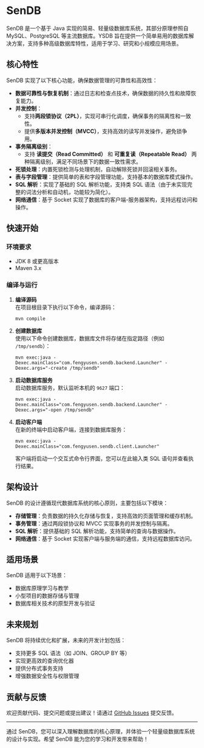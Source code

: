 # SenDB

SenDB 是一个基于 Java 实现的简易、轻量级数据库系统，其部分原理参照自 MySQL、PostgreSQL 等主流数据库。YSDB 旨在提供一个简单易用的数据库解决方案，支持多种高级数据库特性，适用于学习、研究和小规模应用场景。

## 核心特性

SenDB 实现了以下核心功能，确保数据管理的可靠性和高效性：

- **数据可靠性与恢复机制**：通过日志和检查点技术，确保数据的持久性和故障恢复能力。
- **并发控制**：
    - 支持**两段锁协议（2PL）**，实现可串行化调度，确保事务的隔离性和一致性。
    - 提供**多版本并发控制（MVCC）**，支持高效的读写并发操作，避免锁争用。
- **事务隔离级别**：
    - 支持 **读提交（Read Committed）** 和 **可重复读（Repeatable Read）** 两种隔离级别，满足不同场景下的数据一致性需求。
- **死锁处理**：内置死锁检测与处理机制，自动解除死锁并回滚相关事务。
- **表与字段管理**：提供简单的表和字段管理功能，支持基本的数据库模式操作。
- **SQL 解析**：实现了基础的 SQL 解析功能，支持类 SQL 语法（由于未实现完整的词法分析和自动机，功能较为简化）。
- **网络通信**：基于 Socket 实现了数据库的客户端-服务器架构，支持远程访问和操作。

## 快速开始

### 环境要求
- JDK 8 或更高版本
- Maven 3.x

### 编译与运行

1. **编译源码**  
   在项目根目录下执行以下命令，编译源码：
   ```shell
   mvn compile
   ```

2. **创建数据库**  
   使用以下命令创建数据库，数据库文件将存储在指定路径（例如 `/tmp/sendb`）：
   ```shell
   mvn exec:java -Dexec.mainClass="com.fengyusen.sendb.backend.Launcher" -Dexec.args="-create /tmp/sendb"
   ```

3. **启动数据库服务**  
   启动数据库服务，默认监听本机的 `9627` 端口：
   ```shell
   mvn exec:java -Dexec.mainClass="com.fengyusen.sendb.backend.Launcher" -Dexec.args="-open /tmp/sendb"
   ```

4. **启动客户端**  
   在新的终端中启动客户端，连接到数据库服务：
   ```shell
   mvn exec:java -Dexec.mainClass="com.fengyusen.sendb.client.Launcher"
   ```
   客户端将启动一个交互式命令行界面，您可以在此输入类 SQL 语句并查看执行结果。

## 架构设计

SenDB 的设计遵循现代数据库系统的核心原则，主要包括以下模块：

- **存储管理**：负责数据的持久化存储与恢复，支持高效的页面管理和缓存机制。
- **事务管理**：通过两段锁协议和 MVCC 实现事务的并发控制与隔离。
- **SQL 解析**：提供基础的 SQL 解析功能，支持简单的查询与数据操作。
- **网络通信**：基于 Socket 实现客户端与服务端的通信，支持远程数据库访问。

## 适用场景

SenDB 适用于以下场景：
- 数据库原理学习与教学
- 小型项目的数据存储与管理
- 数据库相关技术的原型开发与验证

## 未来规划

SenDB 将持续优化和扩展，未来的开发计划包括：
- 支持更多 SQL 语法（如 JOIN、GROUP BY 等）
- 实现更高效的查询优化器
- 提供分布式事务支持
- 增强数据安全性与权限管理

## 贡献与反馈

欢迎贡献代码、提交问题或提出建议！请通过 [GitHub Issues](https://github.com/fengyusen/SenDB/issues) 提交反馈。

---

通过 SenDB，您可以深入理解数据库的核心原理，并体验一个轻量级数据库系统的设计与实现。希望 SenDB 能为您的学习和开发带来帮助！
